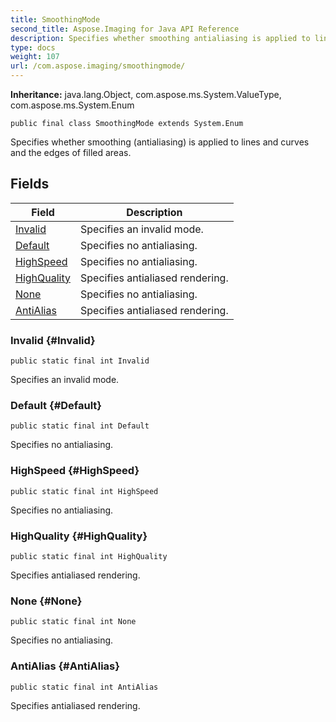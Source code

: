 ```yaml
---
title: SmoothingMode
second_title: Aspose.Imaging for Java API Reference
description: Specifies whether smoothing antialiasing is applied to lines and curves and the edges of filled areas.
type: docs
weight: 107
url: /com.aspose.imaging/smoothingmode/
---
```

**Inheritance:**
java.lang.Object, com.aspose.ms.System.ValueType, com.aspose.ms.System.Enum
```
public final class SmoothingMode extends System.Enum
```

Specifies whether smoothing (antialiasing) is applied to lines and curves and the edges of filled areas.
## Fields

| Field | Description |
| --- | --- |
| [Invalid](#Invalid) | Specifies an invalid mode. |
| [Default](#Default) | Specifies no antialiasing. |
| [HighSpeed](#HighSpeed) | Specifies no antialiasing. |
| [HighQuality](#HighQuality) | Specifies antialiased rendering. |
| [None](#None) | Specifies no antialiasing. |
| [AntiAlias](#AntiAlias) | Specifies antialiased rendering. |
### Invalid {#Invalid}
```
public static final int Invalid
```


Specifies an invalid mode.

### Default {#Default}
```
public static final int Default
```


Specifies no antialiasing.

### HighSpeed {#HighSpeed}
```
public static final int HighSpeed
```


Specifies no antialiasing.

### HighQuality {#HighQuality}
```
public static final int HighQuality
```


Specifies antialiased rendering.

### None {#None}
```
public static final int None
```


Specifies no antialiasing.

### AntiAlias {#AntiAlias}
```
public static final int AntiAlias
```


Specifies antialiased rendering.

